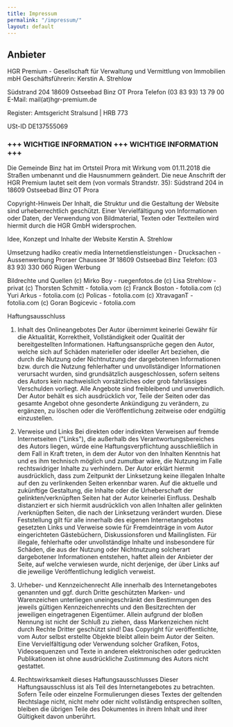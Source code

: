 ```yaml
---
title: Impressum
permalink: "/impressum/"
layout: default
---
```


## Anbieter
HGR Premium - Gesellschaft für Verwaltung
und Vermittlung von Immobilien mbH
Geschäftsführerin: Kerstin A. Strehlow

Südstrand 204
18609 Ostseebad Binz OT Prora
Telefon (03 83 93) 13 79 00
E-Mail: mail(at)hgr-premium.de

Register: Amtsgericht Stralsund | HRB 773

USt-ID DE137555069

### +++ WICHTIGE INFORMATION +++ WICHTIGE INFORMATION +++

Die Gemeinde Binz hat im Ortsteil Prora mit Wirkung vom 01.11.2018 die Straßen umbenannt und die Hausnummern geändert.
Die neue Anschrift der HGR Premium lautet seit dem (von vormals Strandstr. 35): Südstrand 204 in 18609 Ostseebad Binz OT Prora



Copyright-Hinweis
Der Inhalt, die Struktur und die Gestaltung der Website sind urheberrechtlich geschützt. Einer Vervielfältigung von Informationen oder Daten, der Verwendung von Bildmaterial, Texten oder Textteilen wird hiermit durch die HGR GmbH widersprochen.

Idee, Konzept und Inhalte der Website
Kerstin A. Strehlow

Umsetzung
hadiko creativ media
Internetdienstleistungen - Drucksachen - Aussenwerbung
Proraer Chaussee 3f
18609 Ostseebad Binz
Telefon: (03 83 93) 330 060
Rügen Werbung


Bildrechte und Quellen
(c) Mirko Boy - ruegenfotos.de
(c) Lisa Strehlow - privat
(c) Thorsten Schmitt - fotolia.vom
(c) Franck Boston - fotolia.com
(c) Yuri Arkus - fotolia.com
(c) Policas - fotolia.com
(c) XtravaganT - fotolia.com
(c) Goran Bogicevic - fotolia.com


Haftungsausschluss

1. Inhalt des Onlineangebotes
Der Autor übernimmt keinerlei Gewähr für die Aktualität, Korrektheit, Vollständigkeit oder Qualität der bereitgestellten Informationen. Haftungsansprüche gegen den Autor, welche sich auf Schäden materieller oder ideeller Art beziehen, die durch die Nutzung oder Nichtnutzung der dargebotenen Informationen bzw. durch die Nutzung fehlerhafter und unvollständiger Informationen verursacht wurden, sind grundsätzlich ausgeschlossen, sofern seitens des Autors kein nachweislich vorsätzliches oder grob fahrlässiges Verschulden vorliegt.
Alle Angebote sind freibleibend und unverbindlich. Der Autor behält es sich ausdrücklich vor, Teile der Seiten oder das gesamte Angebot ohne gesonderte Ankündigung zu verändern, zu ergänzen, zu löschen oder die Veröffentlichung zeitweise oder endgültig einzustellen.

2. Verweise und Links
Bei direkten oder indirekten Verweisen auf fremde Internetseiten ("Links"), die außerhalb des Verantwortungsbereiches des Autors liegen, würde eine Haftungsverpflichtung ausschließlich in dem Fall in Kraft treten, in dem der Autor von den Inhalten Kenntnis hat und es ihm technisch möglich und zumutbar wäre, die Nutzung im Falle rechtswidriger Inhalte zu verhindern.
Der Autor erklärt hiermit ausdrücklich, dass zum Zeitpunkt der Linksetzung keine illegalen Inhalte auf den zu verlinkenden Seiten erkennbar waren. Auf die aktuelle und zukünftige Gestaltung, die Inhalte oder die Urheberschaft der gelinkten/verknüpften Seiten hat der Autor keinerlei Einfluss. Deshalb distanziert er sich hiermit ausdrücklich von allen Inhalten aller gelinkten /verknüpften Seiten, die nach der Linksetzung verändert wurden. Diese Feststellung gilt für alle innerhalb des eigenen Internetangebotes gesetzten Links und Verweise sowie für Fremdeinträge in vom Autor eingerichteten Gästebüchern, Diskussionsforen und Mailinglisten. Für illegale, fehlerhafte oder unvollständige Inhalte und insbesondere für Schäden, die aus der Nutzung oder Nichtnutzung solcherart dargebotener Informationen entstehen, haftet allein der Anbieter der Seite, auf welche verwiesen wurde, nicht derjenige, der über Links auf die jeweilige Veröffentlichung lediglich verweist.

3. Urheber- und Kennzeichenrecht
Alle innerhalb des Internetangebotes genannten und ggf. durch Dritte geschützten Marken- und Warenzeichen unterliegen uneingeschränkt den Bestimmungen des jeweils gültigen Kennzeichenrechts und den Besitzrechten der jeweiligen eingetragenen Eigentümer. Allein aufgrund der bloßen Nennung ist nicht der Schluß zu ziehen, dass Markenzeichen nicht durch Rechte Dritter geschützt sind!
Das Copyright für veröffentlichte, vom Autor selbst erstellte Objekte bleibt allein beim Autor der Seiten. Eine Vervielfältigung oder Verwendung solcher Grafiken, Fotos, Videosequenzen und Texte in anderen elektronischen oder gedruckten Publikationen ist ohne ausdrückliche Zustimmung des Autors nicht gestattet.

4. Rechtswirksamkeit dieses Haftungsausschlusses
Dieser Haftungsausschluss ist als Teil des Internetangebotes zu betrachten. Sofern Teile oder einzelne Formulierungen dieses Textes der geltenden Rechtslage nicht, nicht mehr oder nicht vollständig entsprechen sollten, bleiben die übrigen Teile des Dokumentes in ihrem Inhalt und ihrer Gültigkeit davon unberührt.
